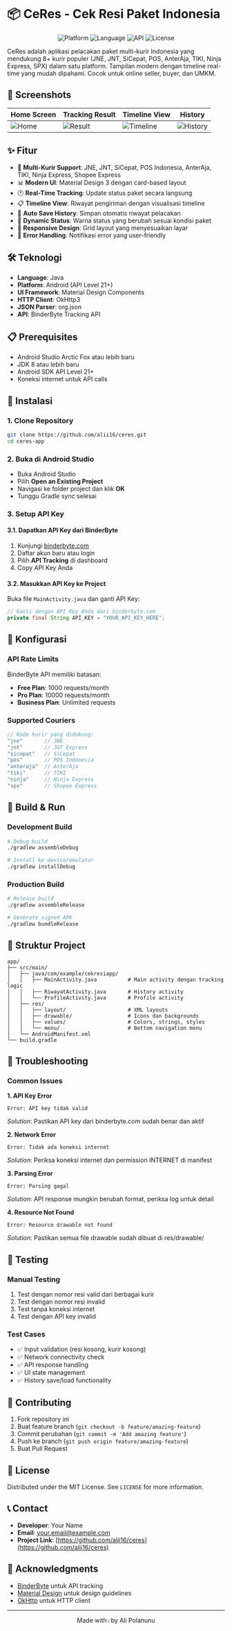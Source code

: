 # 📦 CeRes - Cek Resi Paket Indonesia

<p align="center">
  <img src="https://img.shields.io/badge/Platform-Android-green.svg" alt="Platform">
  <img src="https://img.shields.io/badge/Language-Java-orange.svg" alt="Language">
  <img src="https://img.shields.io/badge/API-BinderByte-blue.svg" alt="API">
  <img src="https://img.shields.io/badge/License-MIT-yellow.svg" alt="License">
</p>

CeRes adalah aplikasi pelacakan paket multi-kurir Indonesia yang mendukung 8+ kurir populer (JNE, JNT, SiCepat, POS, AnterAja, TIKI, Ninja Express, SPX) dalam satu platform. Tampilan modern dengan timeline real-time yang mudah dipahami. Cocok untuk online seller, buyer, dan UMKM.

## 📱 Screenshots

| Home Screen | Tracking Result | Timeline View | History |
|-------------|----------------|---------------|---------|
| ![Home](screenshots/home.png) | ![Result](screenshots/result.png) | ![Timeline](screenshots/timeline.png) | ![History](screenshots/history.png) |

## ✨ Fitur

- 🚚 **Multi-Kurir Support**: JNE, JNT, SiCepat, POS Indonesia, AnterAja, TIKI, Ninja Express, Shopee Express
- 📊 **Modern UI**: Material Design 3 dengan card-based layout
- 🕐 **Real-Time Tracking**: Update status paket secara langsung
- 📋 **Timeline View**: Riwayat pengiriman dengan visualisasi timeline
- 💾 **Auto Save History**: Simpan otomatis riwayat pelacakan
- 🎨 **Dynamic Status**: Warna status yang berubah sesuai kondisi paket
- 📱 **Responsive Design**: Grid layout yang menyesuaikan layar
- 🔄 **Error Handling**: Notifikasi error yang user-friendly

## 🛠️ Teknologi

- **Language**: Java
- **Platform**: Android (API Level 21+)
- **UI Framework**: Material Design Components
- **HTTP Client**: OkHttp3
- **JSON Parser**: org.json
- **API**: BinderByte Tracking API

## 📋 Prerequisites

- Android Studio Arctic Fox atau lebih baru
- JDK 8 atau lebih baru
- Android SDK API Level 21+
- Koneksi internet untuk API calls

## 🚀 Instalasi

### 1. Clone Repository
```bash
git clone https://github.com/alii16/ceres.git
cd ceres-app
```

### 2. Buka di Android Studio
- Buka Android Studio
- Pilih **Open an Existing Project**
- Navigasi ke folder project dan klik **OK**
- Tunggu Gradle sync selesai

### 3. Setup API Key

#### 3.1. Dapatkan API Key dari BinderByte
1. Kunjungi [binderbyte.com](https://binderbyte.com)
2. Daftar akun baru atau login
3. Pilih **API Tracking** di dashboard
4. Copy API Key Anda

#### 3.2. Masukkan API Key ke Project
Buka file `MainActivity.java` dan ganti API Key:

```java
// Ganti dengan API Key Anda dari binderbyte.com
private final String API_KEY = "YOUR_API_KEY_HERE";
```

## 🔧 Konfigurasi

### API Rate Limits
BinderByte API memiliki batasan:
- **Free Plan**: 1000 requests/month
- **Pro Plan**: 10000 requests/month
- **Business Plan**: Unlimited requests

### Supported Couriers
```java
// Kode kurir yang didukung:
"jne"       // JNE
"jnt"       // J&T Express
"sicepat"   // SiCepat
"pos"       // POS Indonesia
"anteraja"  // AnterAja
"tiki"      // TIKI
"ninja"     // Ninja Express
"spx"       // Shopee Express
```

## 🚀 Build & Run

### Development Build
```bash
# Debug build
./gradlew assembleDebug

# Install ke device/emulator
./gradlew installDebug
```

### Production Build
```bash
# Release build
./gradlew assembleRelease

# Generate signed APK
./gradlew bundleRelease
```

## 📂 Struktur Project

```
app/
├── src/main/
│   ├── java/com/example/cekresiapp/
│   │   ├── MainActivity.java          # Main activity dengan tracking logic
│   │   ├── RiwayatActivity.java       # History activity
│   │   └── ProfileActivity.java       # Profile activity
│   ├── res/
│   │   ├── layout/                    # XML layouts
│   │   ├── drawable/                  # Icons dan backgrounds
│   │   ├── values/                    # Colors, strings, styles
│   │   └── menu/                      # Bottom navigation menu
│   └── AndroidManifest.xml
└── build.gradle
```

## 🐛 Troubleshooting

### Common Issues

**1. API Key Error**
```
Error: API key tidak valid
```
*Solution*: Pastikan API key dari binderbyte.com sudah benar dan aktif

**2. Network Error**
```
Error: Tidak ada koneksi internet
```
*Solution*: Periksa koneksi internet dan permission INTERNET di manifest

**3. Parsing Error**
```
Error: Parsing gagal
```
*Solution*: API response mungkin berubah format, periksa log untuk detail

**4. Resource Not Found**
```
Error: Resource drawable not found
```
*Solution*: Pastikan semua file drawable sudah dibuat di res/drawable/

## 📱 Testing

### Manual Testing
1. Test dengan nomor resi valid dari berbagai kurir
2. Test dengan nomor resi invalid
3. Test tanpa koneksi internet
4. Test dengan API key invalid

### Test Cases
- ✅ Input validation (resi kosong, kurir kosong)
- ✅ Network connectivity check
- ✅ API response handling
- ✅ UI state management
- ✅ History save/load functionality

## 🤝 Contributing

1. Fork repository ini
2. Buat feature branch (`git checkout -b feature/amazing-feature`)
3. Commit perubahan (`git commit -m 'Add amazing feature'`)
4. Push ke branch (`git push origin feature/amazing-feature`)
5. Buat Pull Request

## 📄 License

Distributed under the MIT License. See `LICENSE` for more information.

## 📞 Contact

- **Developer**: Your Name
- **Email**: your.email@example.com
- **Project Link**: [https://github.com/alii16/ceres](https://github.com/alii16/ceres)

## 🙏 Acknowledgments

- [BinderByte](https://binderbyte.com) untuk API tracking
- [Material Design](https://material.io/) untuk design guidelines
- [OkHttp](https://square.github.io/okhttp/) untuk HTTP client

---

<p align="center">Made with💡by Ali Polanunu</p>
